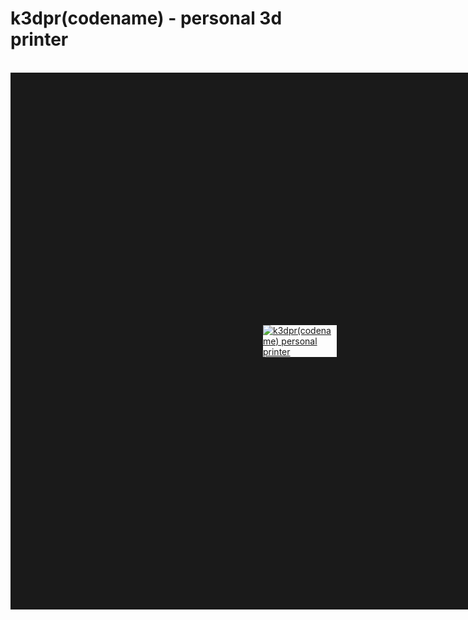 # k3dpr(codename) - personal 3d printer
<br />
<div style="margin:0 auto;max-width:960px;">
<a href="http://www.youtube.com/watch?feature=player_embedded&v=c9imkmnhGjs
" target="_blank"><img src="http://img.youtube.com/vi/c9imkmnhGjs/0.jpg" 
alt="k3dpr(codename) personal printer" max-width="720" border="404" /></a>
